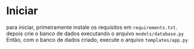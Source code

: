 # Iniciar
para iniciar, primeiramente instale os requisitos em `requirements.txt`.
depois crie o banco de dados executando o arquivo `models/database.py`
Então, com o banco de dados criado, execute o arquivo `templates/app.py`
